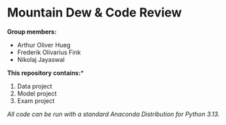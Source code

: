 # Mountain Dew & Code Review

**Group members:**
- Arthur Oliver Hueg
- Frederik Olivarius Fink
- Nikolaj Jayaswal

**This repository contains:***

1. Data project
1. Model project
1. Exam project

*All code can be run with a standard Anaconda Distribution for Python 3.13.*